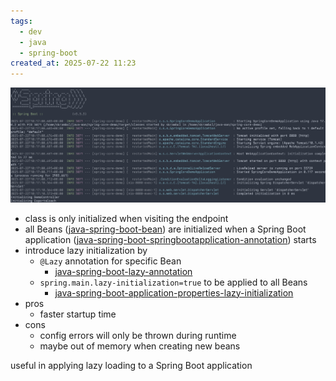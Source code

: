```yaml
---
tags:
  - dev
  - java
  - spring-boot
created_at: 2025-07-22 11:23
---
```

![](../../../attachments/Pasted%20image%2020250722101740.png)
- class is only initialized when visiting the endpoint
- all Beans ([java-spring-boot-bean](java-spring-boot-bean.md)) are initialized when a Spring Boot application ([java-spring-boot-springbootapplication-annotation](java-spring-boot-springbootapplication-annotation.md)) starts
- introduce lazy initialization by
	- `@Lazy` annotation for specific Bean
		- [java-spring-boot-lazy-annotation](java-spring-boot-lazy-annotation.md)
	- `spring.main.lazy-initialization=true` to be applied to all Beans
		- [java-spring-boot-application-properties-lazy-initialization](java-spring-boot-application-properties-lazy-initialization.md)
- pros
	- faster startup time
- cons
	- config errors will only be thrown during runtime
	- maybe out of memory when creating new beans

useful in applying lazy loading to a Spring Boot application